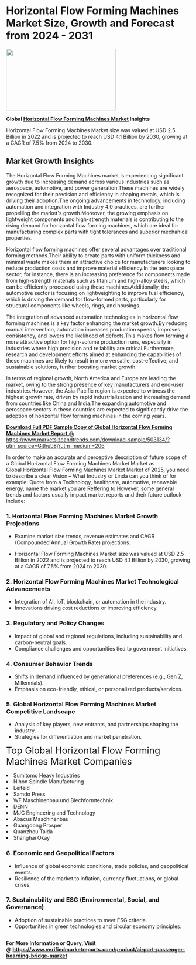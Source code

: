 <H1>Horizontal Flow Forming Machines Market Size, Growth and Forecast from 2024 - 2031</H1><img class="aligncenter size-medium wp-image-584254" src="https://thirdeyenews.in/wp-content/uploads/2024/09/Global-Market-Research-300x168.jpeg" alt="" width="300" height="168" /><p><strong>Global&nbsp;<a href="https://www.marketsizeandtrends.com/download-sample/503134/?utm_source=Github8j?utm_medium=206">Horizontal Flow Forming Machines Market</a> Insights</strong></p><p>Horizontal Flow Forming Machines Market size was valued at USD 2.5 Billion in 2022 and is projected to reach USD 4.1 Billion by 2030, growing at a CAGR of 7.5% from 2024 to 2030.</p><p><h2>Market Growth Insights</h2> <p>The Horizontal Flow Forming Machines market is experiencing significant growth due to increasing demand across various industries such as aerospace, automotive, and power generation.These machines are widely recognized for their precision and efficiency in shaping metals, which is driving their adoption.The ongoing advancements in technology, including automation and integration with Industry 4.0 practices, are further propelling the market's growth.Moreover, the growing emphasis on lightweight components and high-strength materials is contributing to the rising demand for horizontal flow forming machines, which are ideal for manufacturing complex parts with tight tolerances and superior mechanical properties.</p> <p><a href="#"></a></p> <p>Horizontal flow forming machines offer several advantages over traditional forming methods.Their ability to create parts with uniform thickness and minimal waste makes them an attractive choice for manufacturers looking to reduce production costs and improve material efficiency.In the aerospace sector, for instance, there is an increasing preference for components made from high-strength materials such as titanium and high-alloy steels, which can be efficiently processed using these machines.Additionally, the automotive sector is focusing on lightweighting to improve fuel efficiency, which is driving the demand for flow-formed parts, particularly for structural components like wheels, rings, and housings.</p> <p>The integration of advanced automation technologies in horizontal flow forming machines is a key factor enhancing the market growth.By reducing manual intervention, automation increases production speeds, improves consistency, and lowers the likelihood of defects.This makes flow forming a more attractive option for high-volume production runs, especially in industries where high precision and reliability are critical.Furthermore, research and development efforts aimed at enhancing the capabilities of these machines are likely to result in more versatile, cost-effective, and sustainable solutions, further boosting market growth.</p> <p>In terms of regional growth, North America and Europe are leading the market, owing to the strong presence of key manufacturers and end-user industries.However, the Asia-Pacific region is expected to witness the highest growth rate, driven by rapid industrialization and increasing demand from countries like China and India.The expanding automotive and aerospace sectors in these countries are expected to significantly drive the adoption of horizontal flow forming machines in the coming years.</p> <p><a href="#"></p><p><span class=""><strong>Download Full PDF Sample Copy of Global Horizontal Flow Forming Machines Market Report</strong> @ <a href="https://www.marketsizeandtrends.com/download-sample/503134/?utm_source=Github8j?utm_medium=206" target="_blank">https://www.marketsizeandtrends.com/download-sample/503134/?utm_source=Github8j?utm_medium=206</a></span></p><p>In order to make an accurate and perceptive description of future scope of a Global&nbsp;Horizontal Flow Forming Machines Market Market as Global&nbsp;Horizontal Flow Forming Machines Market Market of 2025, you need to describe a clear Vision &ndash; What Industry or Linda can you think of for example: Quote from a Technology, healthcare, automotive, renewable energy, name the market you are Reffering to.However, some general trends and factors usually impact market reports and their future outlook include:</p><h3>1.&nbsp;<strong>Horizontal Flow Forming Machines Market Growth Projections</strong></h3><ul><li>Examine market size trends, revenue estimates and CAGR (Compounded Annual Growth Rate) projections.</li><li><p>Horizontal Flow Forming Machines Market size was valued at USD 2.5 Billion in 2022 and is projected to reach USD 4.1 Billion by 2030, growing at a CAGR of 7.5% from 2024 to 2030.</p></li></ul><h3>2.&nbsp;<strong>Horizontal Flow Forming Machines Market Technological Advancements</strong></h3><ul><li>Integration of AI, IoT, blockchain, or automation in the industry.</li><li>Innovations driving cost reductions or improving efficiency.</li></ul><h3>3.&nbsp;<strong>Regulatory and Policy Changes</strong></h3><ul><li>Impact of global and regional regulations, including sustainability and carbon-neutral goals.</li><li>Compliance challenges and opportunities tied to government initiatives.</li></ul><h3>4.&nbsp;<strong>Consumer Behavior Trends</strong></h3><ul><li>Shifts in demand influenced by generational preferences (e.g., Gen Z, Millennials).</li><li>Emphasis on eco-friendly, ethical, or personalized products/services.</li></ul><h3>5.&nbsp;<strong>Global Horizontal Flow Forming Machines Market Competitive Landscape</strong></h3><ul><li>Analysis of key players, new entrants, and partnerships shaping the industry.</li><li>Strategies for differentiation and market penetration.</li></ul><p data-pm-slice="1 1 []"><span style="color: inherit; font-family: inherit; font-size: 25px;">Top Global Horizontal Flow Forming Machines Market Companies</span></p><div class="" data-test-id=""><p><li>Sumitomo Heavy Industries</li><li> Nihon Spindle Manufacturing</li><li> Leifeld</li><li> Samdo Press</li><li> WF Maschinenbau und Blechformtechnik</li><li> DENN</li><li> MJC Engineering and Technology</li><li> Abacus Maschinenbau</li><li> Guangdong Prosper</li><li> Quanzhou Taida</li><li> Shanghai Okay</li></p></div><h3>6.&nbsp;<strong>Economic and Geopolitical Factors</strong></h3><ul><li>Influence of global economic conditions, trade policies, and geopolitical events.</li><li>Resilience of the market to inflation, currency fluctuations, or global crises.</li></ul><h3>7.&nbsp;<strong>Sustainability and ESG (Environmental, Social, and Governance)</strong></h3><ul><li>Adoption of sustainable practices to meet ESG criteria.</li><li>Opportunities in green technologies and circular economy principles.</li></ul><h2><strong style="font-size: 14px;">For More Information or Query, Visit @&nbsp;</strong><a style="background-color: #ffffff; font-size: 14px;" href="https://www.marketsizeandtrends.com/report/horizontal-flow-forming-machines-market/" target="_blank">https://www.verifiedmarketreports.com/product/airport-passenger-boarding-bridge-market</a></h2>